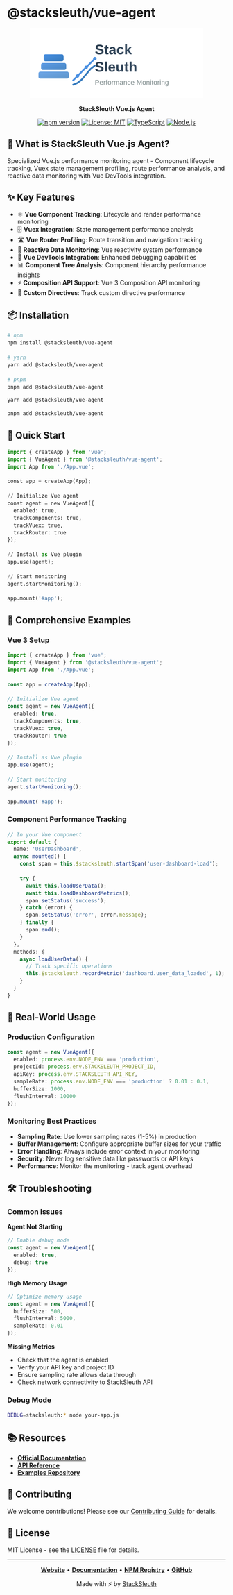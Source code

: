 # @stacksleuth/vue-agent

<div align="center">

![StackSleuth Vue.js Agent](../../assets/logo.svg)

**StackSleuth Vue.js Agent**

[![npm version](https://badge.fury.io/js/%40stacksleuth%2Fvue-agent.svg)](https://badge.fury.io/js/%40stacksleuth%2Fvue-agent)
[![License: MIT](https://img.shields.io/badge/License-MIT-yellow.svg)](https://opensource.org/licenses/MIT)
[![TypeScript](https://img.shields.io/badge/TypeScript-5.0+-blue.svg)](https://www.typescriptlang.org/)
[![Node.js](https://img.shields.io/badge/Node.js-18.0+-green.svg)](https://nodejs.org/)

</div>

## 🚀 What is StackSleuth Vue.js Agent?

Specialized Vue.js performance monitoring agent - Component lifecycle tracking, Vuex state management profiling, route performance analysis, and reactive data monitoring with Vue DevTools integration.

## ✨ Key Features

- ⚛️ **Vue Component Tracking**: Lifecycle and render performance monitoring
- 🗄️ **Vuex Integration**: State management performance analysis
- 🛣️ **Vue Router Profiling**: Route transition and navigation tracking
- 🔄 **Reactive Data Monitoring**: Vue reactivity system performance
- 🔧 **Vue DevTools Integration**: Enhanced debugging capabilities
- 📊 **Component Tree Analysis**: Component hierarchy performance insights
- ⚡ **Composition API Support**: Vue 3 Composition API monitoring
- 🎯 **Custom Directives**: Track custom directive performance

## 📦 Installation

```bash
# npm
npm install @stacksleuth/vue-agent

# yarn
yarn add @stacksleuth/vue-agent

# pnpm
pnpm add @stacksleuth/vue-agent
```

```bash
yarn add @stacksleuth/vue-agent
```

```bash
pnpm add @stacksleuth/vue-agent
```

## 🏁 Quick Start

```python
import { createApp } from 'vue';
import { VueAgent } from '@stacksleuth/vue-agent';
import App from './App.vue';

const app = createApp(App);

// Initialize Vue agent
const agent = new VueAgent({
  enabled: true,
  trackComponents: true,
  trackVuex: true,
  trackRouter: true
});

// Install as Vue plugin
app.use(agent);

// Start monitoring
agent.startMonitoring();

app.mount('#app');
```


## 📖 Comprehensive Examples

### Vue 3 Setup

```typescript
import { createApp } from 'vue';
import { VueAgent } from '@stacksleuth/vue-agent';
import App from './App.vue';

const app = createApp(App);

// Initialize Vue agent
const agent = new VueAgent({
  enabled: true,
  trackComponents: true,
  trackVuex: true,
  trackRouter: true
});

// Install as Vue plugin
app.use(agent);

// Start monitoring
agent.startMonitoring();

app.mount('#app');
```

### Component Performance Tracking

```typescript
// In your Vue component
export default {
  name: 'UserDashboard',
  async mounted() {
    const span = this.$stacksleuth.startSpan('user-dashboard-load');
    
    try {
      await this.loadUserData();
      await this.loadDashboardMetrics();
      span.setStatus('success');
    } catch (error) {
      span.setStatus('error', error.message);
    } finally {
      span.end();
    }
  },
  methods: {
    async loadUserData() {
      // Track specific operations
      this.$stacksleuth.recordMetric('dashboard.user_data_loaded', 1);
    }
  }
}
```

## 🎯 Real-World Usage

### Production Configuration

```typescript
const agent = new VueAgent({
  enabled: process.env.NODE_ENV === 'production',
  projectId: process.env.STACKSLEUTH_PROJECT_ID,
  apiKey: process.env.STACKSLEUTH_API_KEY,
  sampleRate: process.env.NODE_ENV === 'production' ? 0.01 : 0.1,
  bufferSize: 1000,
  flushInterval: 10000
});
```

### Monitoring Best Practices

- **Sampling Rate**: Use lower sampling rates (1-5%) in production
- **Buffer Management**: Configure appropriate buffer sizes for your traffic
- **Error Handling**: Always include error context in your monitoring
- **Security**: Never log sensitive data like passwords or API keys
- **Performance**: Monitor the monitoring - track agent overhead



## 🛠️ Troubleshooting

### Common Issues

**Agent Not Starting**
```typescript
// Enable debug mode
const agent = new VueAgent({
  enabled: true,
  debug: true
});
```

**High Memory Usage**
```typescript
// Optimize memory usage
const agent = new VueAgent({
  bufferSize: 500,
  flushInterval: 5000,
  sampleRate: 0.01
});
```

**Missing Metrics**
- Check that the agent is enabled
- Verify your API key and project ID
- Ensure sampling rate allows data through
- Check network connectivity to StackSleuth API

### Debug Mode

```bash
DEBUG=stacksleuth:* node your-app.js
```

## 📚 Resources

- **[Official Documentation](https://github.com/Jack-GitHub12/StackSleuth#readme)**
- **[API Reference](https://github.com/Jack-GitHub12/StackSleuth/blob/main/docs/vue-agent.md)**
- **[Examples Repository](https://github.com/Jack-GitHub12/StackSleuth/tree/main/examples/vue-agent)**

## 🤝 Contributing

We welcome contributions! Please see our [Contributing Guide](https://github.com/Jack-GitHub12/StackSleuth/blob/main/CONTRIBUTING.md) for details.

## 📄 License

MIT License - see the [LICENSE](https://github.com/Jack-GitHub12/StackSleuth/blob/main/LICENSE) file for details.

---

<div align="center">

**[Website](https://github.com/Jack-GitHub12/StackSleuth)** • 
**[Documentation](https://github.com/Jack-GitHub12/StackSleuth#readme)** • 
**[NPM Registry](https://www.npmjs.com/package/@stacksleuth/vue-agent)** • 
**[GitHub](https://github.com/Jack-GitHub12/StackSleuth)**

Made with ⚡ by [StackSleuth](https://github.com/Jack-GitHub12/StackSleuth)

</div>
